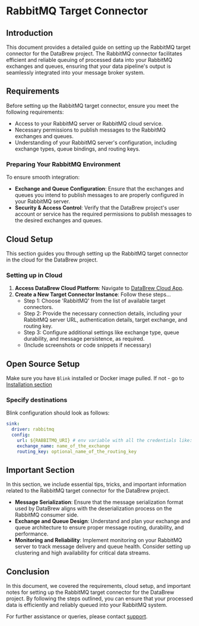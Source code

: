 # RabbitMQ Target Connector

## Introduction

This document provides a detailed guide on setting up the RabbitMQ target connector for the DataBrew project. The RabbitMQ connector facilitates efficient and reliable queuing of processed data into your RabbitMQ exchanges and queues, ensuring that your data pipeline's output is seamlessly integrated into your message broker system.

## Requirements

Before setting up the RabbitMQ target connector, ensure you meet the following requirements:

- Access to your RabbitMQ server or RabbitMQ cloud service.
- Necessary permissions to publish messages to the RabbitMQ exchanges and queues.
- Understanding of your RabbitMQ server's configuration, including exchange types, queue bindings, and routing keys.

### Preparing Your RabbitMQ Environment

To ensure smooth integration:

- **Exchange and Queue Configuration**: Ensure that the exchanges and queues you intend to publish messages to are properly configured in your RabbitMQ server.
- **Security & Access Control**: Verify that the DataBrew project's user account or service has the required permissions to publish messages to the desired exchanges and queues.

## Cloud Setup

This section guides you through setting up the RabbitMQ target connector in the cloud for the DataBrew project.

### Setting up in Cloud

1. **Access DataBrew Cloud Platform**: Navigate to [DataBrew Cloud App](https://app.databrew.tech).
2. **Create a New Target Connector Instance**: Follow these steps...
    - Step 1: Choose 'RabbitMQ' from the list of available target connectors.
    - Step 2: Provide the necessary connection details, including your RabbitMQ server URL, authentication details, target exchange, and routing key.
    - Step 3: Configure additional settings like exchange type, queue durability, and message persistence, as required.
    - (Include screenshots or code snippets if necessary)

## Open Source Setup
Make sure you have `Blink` installed or Docker image pulled.
If not - go to [Installation section](Installation.md)

### Specify destinations
Blink configuration should look as follows:

```yaml
sink:
  driver: rabbitmq
  config:
    url: ${RABBITMQ_URI} # env variable with all the credentials like: amqp://user:pass@host:10000/vhost
    exchange_name: name_of_the_exchange
    routing_key: optional_name_of_the_routing_key
```

## Important Section

In this section, we include essential tips, tricks, and important information related to the RabbitMQ target connector for the DataBrew project.

- **Message Serialization**: Ensure that the message serialization format used by DataBrew aligns with the deserialization process on the RabbitMQ consumer side.
- **Exchange and Queue Design**: Understand and plan your exchange and queue architecture to ensure proper message routing, durability, and performance.
- **Monitoring and Reliability**: Implement monitoring on your RabbitMQ server to track message delivery and queue health. Consider setting up clustering and high availability for critical data streams.

## Conclusion

In this document, we covered the requirements, cloud setup, and important notes for setting up the RabbitMQ target connector for the DataBrew project. By following the steps outlined, you can ensure that your processed data is efficiently and reliably queued into your RabbitMQ system.

For further assistance or queries, please contact [support](mailto:support@databrew.tech).
